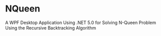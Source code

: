 # NQueen
A WPF Desktop Application Using .NET 5.0 for Solving N-Queen Problem Using the Recursive Backtracking Algorithm
